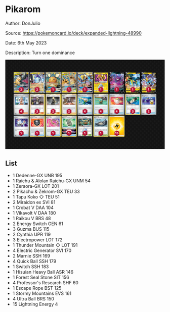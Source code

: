 # Pikarom

Author: DonJulio

Source: <https://pokemoncard.io/deck/expanded-lightning-48990>

Date: 6th May 2023

Description: Turn one dominance

![decklist](../images/../../images/SVI/Pikarom/3-%20Pikarom.png)

## List

* 1 Dedenne-GX UNB 195
* 1 Raichu & Alolan Raichu-GX UNM 54
* 1 Zeraora-GX LOT 201
* 2 Pikachu & Zekrom-GX TEU 33
* 1 Tapu Koko ◇ TEU 51
* 2 Miraidon ex SVI 81
* 1 Crobat V DAA 104
* 1 Vikavolt V DAA 180
* 1 Raikou V BRS 48
* 2 Energy Switch GEN 61
* 3 Guzma BUS 115
* 2 Cynthia UPR 119
* 3 Electropower LOT 172
* 1 Thunder Mountain ◇ LOT 191
* 4 Electric Generator SVI 170
* 2 Marnie SSH 169
* 4 Quick Ball SSH 179
* 1 Switch SSH 183
* 1 Hisuian Heavy Ball ASR 146
* 1 Forest Seal Stone SIT 156
* 4 Professor's Research SHF 60
* 1 Escape Rope BST 125
* 1 Stormy Mountains EVS 161
* 4 Ultra Ball BRS 150
* 15 Lightning Energy 4

